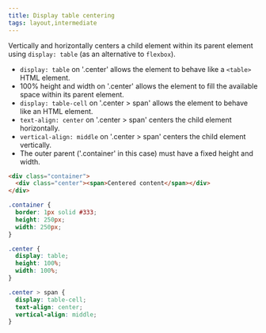 ```yaml
---
title: Display table centering
tags: layout,intermediate
---
```


Vertically and horizontally centers a child element within its parent element using `display: table` (as an alternative to `flexbox`).

- `display: table` on '.center' allows the element to behave like a `<table>` HTML element.
- 100% height and width on '.center' allows the element to fill the available space within its parent element.
- `display: table-cell` on '.center > span' allows the element to behave like an <td> HTML element.
- `text-align: center` on '.center > span' centers the child element horizontally.
- `vertical-align: middle` on '.center > span' centers the child element vertically.
- The outer parent ('.container' in this case) must have a fixed height and width.

```html
<div class="container">
  <div class="center"><span>Centered content</span></div>
</div>
```

```css
.container {
  border: 1px solid #333;
  height: 250px;
  width: 250px;
}

.center {
  display: table;
  height: 100%;
  width: 100%;
}

.center > span {
  display: table-cell;
  text-align: center;
  vertical-align: middle;
}
```
